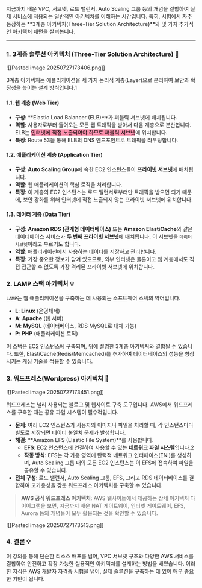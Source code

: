 
지금까지 배운 VPC, 서브넷, 로드 밸런서, Auto Scaling 그룹 등의 개념을 결합하여 실제 서비스에 적용되는 일반적인 아키텍처를 이해하는 시간입니다. 특히, 시험에서 자주 등장하는 **3계층 아키텍처(Three-Tier Solution Architecture)**와 몇 가지 추가적인 아키텍처 패턴을 살펴봅니다.

---

### 1. 3계층 솔루션 아키텍처 (Three-Tier Solution Architecture) 🏢

![[Pasted image 20250727173406.png]]

3계층 아키텍처는 애플리케이션을 세 가지 논리적 계층(Layer)으로 분리하여 보안과 확장성을 높이는 설계 방식입니다.1

#### 1.1. 웹 계층 (Web Tier)

- **구성**: **Elastic Load Balancer (ELB)**가 퍼블릭 서브넷에 배치됩니다.
- **역할**: 사용자로부터 들어오는 모든 웹 트래픽을 받아서 다음 계층으로 분산합니다. ELB는 <mark style="background: #FF5582A6;">인터넷에 직접 노출되어야 하므로 퍼블릭 서브넷</mark>에 위치합니다.
- **특징**: Route 53을 통해 ELB의 DNS 엔드포인트로 트래픽을 라우팅합니다.

#### 1.2. 애플리케이션 계층 (Application Tier)

- **구성**: **Auto Scaling Group**에 속한 EC2 인스턴스들이 **프라이빗 서브넷**에 배치됩니다.
- **역할**: 웹 애플리케이션의 핵심 로직을 처리합니다.
- **특징**: 이 계층의 EC2 인스턴스는 로드 밸런서로부터만 트래픽을 받으면 되기 때문에, 보안 강화를 위해 인터넷에 직접 노출되지 않는 프라이빗 서브넷에 위치합니다.

#### 1.3. 데이터 계층 (Data Tier)

- **구성**: **Amazon RDS (관계형 데이터베이스)** 또는 **Amazon ElastiCache**와 같은 데이터베이스 서비스가 **두 번째 프라이빗 서브넷**에 배치됩니다. 이 서브넷을 `데이터 서브넷`이라고 부르기도 합니다.
- **역할**: 애플리케이션에서 사용하는 데이터를 저장하고 관리합니다.
- **특징**: 가장 중요한 정보가 담겨 있으므로, 외부 인터넷은 물론이고 웹 계층에서도 직접 접근할 수 없도록 가장 격리된 프라이빗 서브넷에 위치합니다.

### 2. LAMP 스택 아키텍처 💡

`LAMP`는 웹 애플리케이션을 구축하는 데 사용되는 소프트웨어 스택의 약어입니다.

- **L**: **Linux** (운영체제)
- **A**: **Apache** (웹 서버)
- **M**: **MySQL** (데이터베이스, RDS MySQL로 대체 가능)
- **P**: **PHP** (애플리케이션 로직)

이 스택은 EC2 인스턴스에 구축되며, 위에 설명한 3계층 아키텍처와 결합될 수 있습니다. 또한, ElastiCache(Redis/Memcached)를 추가하여 데이터베이스의 성능을 향상시키는 캐싱 기술을 적용할 수 있습니다.

### 3. 워드프레스(Wordpress) 아키텍처 📝

![[Pasted image 20250727173451.png]]

워드프레스는 널리 사용되는 블로그 및 웹사이트 구축 도구입니다. AWS에서 워드프레스를 구축할 때는 공유 파일 시스템이 필수적입니다.

- **문제**: 여러 EC2 인스턴스가 사용자의 이미지나 파일을 처리할 때, 각 인스턴스마다 별도로 저장되면 데이터 불일치 문제가 발생합니다.
- **해결**: **Amazon EFS (Elastic File System)**를 사용합니다.
    - **EFS**: EC2 인스턴스에 연결하여 사용할 수 있는 **네트워크 파일 시스템**입니다.2
    - **작동 방식**: EFS는 각 가용 영역에 탄력적 네트워크 인터페이스(ENI)를 생성하며, Auto Scaling 그룹 내의 모든 EC2 인스턴스는 이 EFS에 접속하여 파일을 공유할 수 있습니다.
- **전체 구성**: 로드 밸런서, Auto Scaling 그룹, EFS, 그리고 RDS 데이터베이스를 결합하여 고가용성을 갖춘 워드프레스 아키텍처를 구축할 수 있습니다.

> **AWS 공식 워드프레스 아키텍처**: AWS 웹사이트에서 제공하는 상세 아키텍처 다이어그램을 보면, 지금까지 배운 NAT 게이트웨이, 인터넷 게이트웨이, EFS, Aurora 등의 개념들이 모두 활용되는 것을 확인할 수 있습니다.

![[Pasted image 20250727173513.png]]

### 4. 결론 💡

이 강의를 통해 단순한 리소스 배포를 넘어, VPC 서브넷 구조와 다양한 AWS 서비스를 결합하여 안전하고 확장 가능한 실용적인 아키텍처를 설계하는 방법을 배웠습니다. 이러한 지식은 AWS 개발자 자격증 시험을 넘어, 실제 솔루션을 구축하는 데 있어 매우 중요한 기반이 됩니다.
